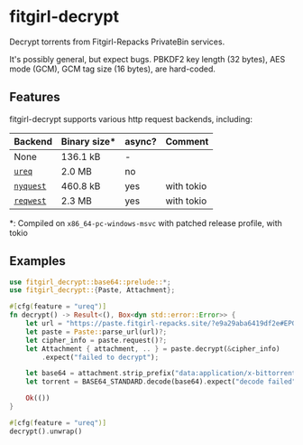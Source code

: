 # fitgirl-decrypt

Decrypt torrents from Fitgirl-Repacks PrivateBin services.

It's possibly general, but expect bugs. PBKDF2 key length (32 bytes), AES mode (GCM), GCM tag size (16 bytes), are hard-coded.

## Features

fitgirl-decrypt supports various http request backends, including:

[`ureq`]: https://docs.rs/ureq/latest/ureq/index.html
[`reqwest`]: https://docs.rs/reqwest/latest/reqwest/index.html
[`nyquest`]: https://docs.rs/nyquest/latest/nyquest/index.html

| Backend     | Binary size* | async? | Comment    |
| ----------- | ------------ | ------ | ---------- |
| None        | 136.1 kB     | -      |            |
| [`ureq`]    | 2.0 MB       | no     |            |
| [`nyquest`] | 460.8 kB     | yes    | with tokio |
| [`reqwest`] | 2.3 MB       | yes    | with tokio |

*: Compiled on `x86_64-pc-windows-msvc` with patched release profile, with tokio

## Examples

```rust
use fitgirl_decrypt::base64::prelude::*;
use fitgirl_decrypt::{Paste, Attachment};

#[cfg(feature = "ureq")]
fn decrypt() -> Result<(), Box<dyn std::error::Error>> {
    let url = "https://paste.fitgirl-repacks.site/?e9a29aba6419df2e#EPGKu25RdaUZu45s4yrmpDLKVmFZq214VCos2t9M54a7";
    let paste = Paste::parse_url(url)?;
    let cipher_info = paste.request()?;
    let Attachment { attachment, .. } = paste.decrypt(&cipher_info)
        .expect("failed to decrypt");

    let base64 = attachment.strip_prefix("data:application/x-bittorrent;base64,").unwrap();
    let torrent = BASE64_STANDARD.decode(base64).expect("decode failed");

    Ok(())
}

#[cfg(feature = "ureq")]
decrypt().unwrap()
```
